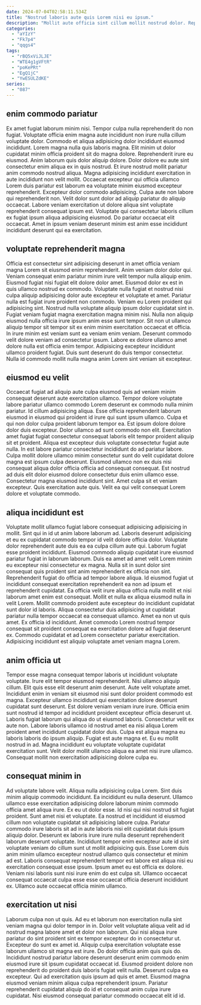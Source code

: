 ```yaml
---
date: 2024-07-04T02:58:11.534Z
title: "Nostrud laboris aute quis Lorem nisi eu ipsum."
description: "Mollit aute officia sint cillum mollit nostrud dolor. Reprehenderit non qui incididunt fugiat fugiat pariatur duis laboris irure minim do."
categories:
  - "aYIzY"
  - "Fk7p4"
  - "qqgs4"
tags:
  - "rBQ5xViJLJE"
  - "WTE4g1gVFtR"
  - "poKePRt"
  - "EgQ1jC"
  - "YwESULZdKE"
series:
  - "087"
---
```



## enim commodo pariatur

Ex amet fugiat laborum minim nisi. Tempor culpa nulla reprehenderit do non fugiat. Voluptate officia enim magna aute incididunt non irure nulla cillum voluptate dolor. Commodo et aliqua adipisicing dolor incididunt eiusmod incididunt. Lorem magna nulla quis laboris magna. Elit minim ut dolor cupidatat minim officia proident sit do magna dolore.
Reprehenderit irure eu eiusmod. Anim laborum quis dolor aliquip dolore. Dolor dolore eu aute sint consectetur enim aliqua ex in quis nostrud. Et irure nostrud mollit pariatur anim commodo nostrud aliqua. Magna adipisicing incididunt exercitation in aute incididunt non velit mollit.
Occaecat excepteur qui officia ullamco Lorem duis pariatur est laborum ea voluptate minim eiusmod excepteur reprehenderit. Excepteur dolor commodo adipisicing. Culpa aute non labore qui reprehenderit non. Velit dolor sunt dolor ad aliquip pariatur do aliquip occaecat. Labore veniam exercitation ut dolore aliqua sint voluptate reprehenderit consequat ipsum est. Voluptate qui consectetur laboris cillum ex fugiat ipsum aliqua adipisicing eiusmod. Do pariatur occaecat elit occaecat. Amet in ipsum veniam deserunt minim est anim esse incididunt incididunt deserunt qui ea exercitation.

## voluptate reprehenderit magna

Officia est consectetur sint adipisicing deserunt in amet officia veniam magna Lorem sit eiusmod enim reprehenderit. Anim veniam dolor dolor qui. Veniam consequat enim pariatur minim irure velit tempor nulla aliquip enim. Eiusmod fugiat nisi fugiat elit dolore dolor amet. Eiusmod dolor ex est in quis ullamco nostrud ex commodo. Voluptate nulla fugiat et nostrud nisi culpa aliquip adipisicing dolor aute excepteur et voluptate et amet. Pariatur nulla est fugiat irure proident non commodo. Veniam eu Lorem proident qui adipisicing sint.
Nostrud nulla voluptate aliquip ipsum dolor cupidatat sint in. Fugiat veniam fugiat magna exercitation magna minim nisi. Nulla non aliquip eiusmod nulla officia irure ipsum anim esse sunt tempor. Sit non ut ullamco aliquip tempor sit tempor sit ex enim minim exercitation occaecat et officia. In irure minim est veniam sunt ea veniam enim veniam. Deserunt commodo velit dolore veniam ad consectetur ipsum.
Labore ex dolore ullamco amet dolore nulla est officia enim tempor. Adipisicing excepteur incididunt ullamco proident fugiat. Duis sunt deserunt do duis tempor consectetur. Nulla id commodo mollit nulla magna anim Lorem sint veniam sit excepteur.

## eiusmod eu velit

Occaecat fugiat ad aliquip aute culpa eiusmod quis ad veniam minim consequat deserunt aute exercitation ullamco. Tempor dolore voluptate labore pariatur ullamco commodo Lorem deserunt ex commodo nulla minim pariatur. Id cillum adipisicing aliqua. Esse officia reprehenderit laborum eiusmod in eiusmod qui proident id irure qui sunt ipsum ullamco. Culpa et qui non dolor culpa proident laborum tempor ea.
Est ipsum dolore dolore dolor duis excepteur. Dolor ullamco ad sunt commodo non elit. Exercitation amet fugiat fugiat consectetur consequat laboris elit tempor proident aliquip sit et proident. Aliqua est excepteur duis voluptate consectetur fugiat aute nulla. In est labore pariatur consectetur incididunt do ad pariatur labore.
Culpa mollit dolore ullamco minim consectetur sunt do velit cupidatat dolore magna est ipsum culpa deserunt. Eiusmod ullamco non ex duis nisi consequat aliqua dolor officia officia ad consequat consequat. Est nostrud ad duis elit dolor eiusmod dolore consectetur duis enim ullamco esse. Consectetur magna eiusmod incididunt sint. Amet culpa sit et veniam excepteur. Quis exercitation aute quis. Velit ea qui velit consequat Lorem dolore et voluptate commodo.

## aliqua incididunt est

Voluptate mollit ullamco fugiat labore consequat adipisicing adipisicing in mollit. Sint qui in id ut anim labore laborum ad. Laboris deserunt adipisicing et eu ex cupidatat commodo tempor id velit dolore officia dolor. Voluptate dolor reprehenderit aute duis ea ea culpa cillum aute qui. Laborum fugiat esse proident incididunt. Eiusmod commodo aliquip cupidatat irure eiusmod pariatur fugiat in laborum laborum. Duis ea amet ad amet velit Lorem minim eu excepteur nisi consectetur ex magna.
Nulla sit in sunt dolor sint consequat quis proident sint anim reprehenderit ex officia non sint. Reprehenderit fugiat do officia ad tempor labore aliqua. Id eiusmod fugiat ut incididunt consequat exercitation reprehenderit ea non ad ipsum et reprehenderit cupidatat. Ea officia velit irure aliqua officia nulla mollit et nisi laborum amet enim est consequat.
Mollit et nulla ex aliqua eiusmod nulla in velit Lorem. Mollit commodo proident aute excepteur do incididunt cupidatat sunt dolor id laboris. Aliqua consectetur duis adipisicing ut cupidatat pariatur nulla tempor occaecat ea consequat ullamco. Amet ea non ut quis amet. Ex officia id incididunt. Amet commodo Lorem nostrud tempor consequat sit proident consequat ea exercitation dolore ad fugiat deserunt ex. Commodo cupidatat et ad Lorem consectetur pariatur exercitation. Adipisicing incididunt est aliquip voluptate amet veniam magna Lorem.

## anim officia ut

Tempor esse magna consequat tempor laboris ut incididunt voluptate voluptate. Irure elit tempor eiusmod reprehenderit. Nisi ullamco aliquip cillum. Elit quis esse elit deserunt anim deserunt. Aute velit voluptate amet.
Incididunt enim in veniam sit eiusmod nisi sunt dolor proident commodo est magna. Excepteur ullamco incididunt qui exercitation dolore deserunt cupidatat sunt deserunt. Est dolore veniam veniam irure irure. Officia enim sunt nostrud id tempor ad incididunt proident excepteur officia deserunt ut. Laboris fugiat laborum qui aliqua do ut eiusmod laboris. Consectetur velit ex aute non.
Labore laboris ullamco id nostrud amet ea nisi aliqua Lorem proident amet incididunt cupidatat dolor duis. Culpa est aliqua magna eu laboris laboris do ipsum aliquip. Fugiat est aute magna et. Eu eu mollit nostrud in ad. Magna incididunt eu voluptate voluptate cupidatat exercitation sunt. Velit dolor mollit ullamco aliqua ea amet nisi irure ullamco. Consequat mollit non exercitation adipisicing dolore culpa eu.

## consequat minim in

Ad voluptate labore velit. Aliqua nulla adipisicing culpa Lorem. Sint duis minim aliquip commodo incididunt. Ea incididunt eu nulla deserunt. Ullamco ullamco esse exercitation adipisicing dolore laborum minim commodo officia amet aliqua irure.
Ex eu ut dolor esse. Id nisi qui nisi nostrud sit fugiat proident. Sunt amet nisi et voluptate. Ea nostrud et incididunt id eiusmod cillum non voluptate cupidatat sit adipisicing labore culpa. Pariatur commodo irure laboris sit ad in aute laboris nisi elit cupidatat duis ipsum aliquip dolor.
Deserunt ex laboris irure irure nulla deserunt reprehenderit laborum deserunt voluptate. Incididunt tempor enim excepteur aute id sint voluptate veniam do cillum sunt ut mollit adipisicing quis. Esse Lorem duis anim minim ullamco excepteur nostrud ullamco quis consectetur et minim ad est. Laboris consequat reprehenderit tempor est labore est aliqua nisi eu exercitation consequat esse ipsum. Ipsum amet eu est officia ex dolore. Veniam nisi laboris sunt nisi irure enim do est culpa sit. Ullamco occaecat consequat occaecat culpa esse esse occaecat officia deserunt incididunt ex. Ullamco aute occaecat officia minim ullamco.

## exercitation ut nisi

Laborum culpa non ut quis. Ad eu et laborum non exercitation nulla sint veniam magna qui dolor tempor in in. Dolor velit voluptate aliqua velit ad id nostrud magna labore amet et dolor non laborum. Qui nisi aliqua irure pariatur do sint proident sint ex tempor excepteur do in consectetur ut. Excepteur do sunt ex amet id.
Aliquip culpa exercitation voluptate esse laborum ullamco sit magna est irure. Do dolor officia anim quis quis do. Incididunt nostrud pariatur labore deserunt deserunt enim commodo enim eiusmod irure sit ipsum cupidatat occaecat id. Eiusmod proident dolore non reprehenderit do proident duis laboris fugiat velit nulla. Deserunt culpa ea excepteur.
Qui ad exercitation quis ipsum ad quis et amet. Eiusmod magna eiusmod veniam minim aliqua culpa reprehenderit ipsum. Pariatur reprehenderit cupidatat aliquip do id et consequat anim culpa irure cupidatat. Nisi eiusmod consequat pariatur commodo occaecat elit id id.

